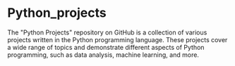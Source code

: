 # Python_projects
The "Python Projects" repository on GitHub is a collection of various projects written in the Python programming language. These projects cover a wide range of topics and demonstrate different aspects of Python programming, such as data analysis,  machine learning, and more.
